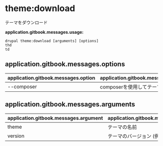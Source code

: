 # theme:download
テーマをダウンロード

**application.gitbook.messages.usage:**
```
drupal theme:download [arguments] [options]
thd
td
```

## application.gitbook.messages.options
application.gitbook.messages.option | application.gitbook.messages.details
-------|-------------
--composer | composerを使用してテーマを管理する

## application.gitbook.messages.arguments
application.gitbook.messages.argument | application.gitbook.messages.details
---------|-------------
theme | テーマの名前
version | テーマのバージョン (例: 1.x-dev)
